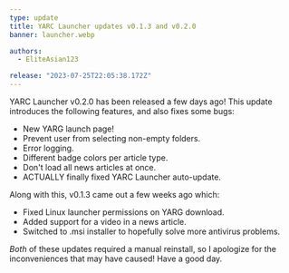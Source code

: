 ```yaml
---
type: update
title: YARC Launcher updates v0.1.3 and v0.2.0
banner: launcher.webp

authors:
  - EliteAsian123

release: "2023-07-25T22:05:38.172Z"
---
```


YARC Launcher v0.2.0 has been released a few days ago! This update introduces the following features, and also fixes some bugs:
 
 * New YARG launch page!
 * Prevent user from selecting non-empty folders.
 * Error logging.
 * Different badge colors per article type.
 * Don't load all news articles at once.
 * ACTUALLY finally fixed YARC Launcher auto-update.

Along with this, v0.1.3 came out a few weeks ago which:
 
 * Fixed Linux launcher permissions on YARG download.
 * Added support for a video in a news article.
 * Switched to .msi installer to hopefully solve more antivirus problems.

*Both* of these updates required a manual reinstall, so I apologize for the inconveniences that may have caused! Have a good day.